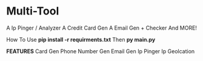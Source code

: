 # Multi-Tool
A Ip Pinger / Analyzer A Credit Card Gen A Email Gen + Checker And MORE!

How To Use 
**pip install -r requirments.txt**
Then
**py main.py**

 **FEATURES**
 Card Gen
 Phone Number Gen
 Email Gen
 Ip Pinger
 Ip Geolcation
